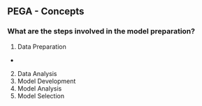 ## PEGA - Concepts

### What are the steps involved in the model preparation? 

1. Data Preparation
  - 
2. Data Analysis
3. Model Development
4. Model Analysis
5. Model Selection
